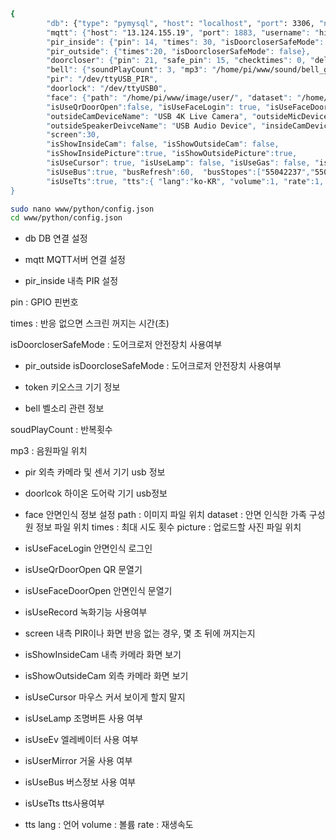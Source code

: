 ```bash

{
        "db": {"type": "pymysql", "host": "localhost", "port": 3306, "name": "hizib", "user": "root", "passwd": "dnlzlqkrtm", "charset": "utf8", "aut>
        "mqtt": {"host": "13.124.155.19", "port": 1883, "username": "hizib", "passwd": "dnlzlqkrtm"}, 
        "pir_inside": {"pin": 14, "times": 30, "isDoorcloserSafeMode": true}, 
        "pir_outside": {"times":20, "isDoorcloserSafeMode": false}, 
        "doorcloser": {"pin": 21, "safe_pin": 15, "checktimes": 0, "delaytime": 0.2, "isUse": true}, 
        "bell": {"soundPlayCount": 3, "mp3": "/home/pi/www/sound/bell_g10.wav"}, 
        "pir": "/dev/ttyUSB_PIR", 
        "doorlock": "/dev/ttyUSB0", 
        "face": {"path": "/home/pi/www/image/user/", "dataset": "/home/pi/www/python/face.json", "times": 5, "picture": "/home/pi/www/image/user"}, 
        "isUseQrDoorOpen":false, "isUseFaceLogin": true, "isUseFaceDoorOpen": false, "isUseRecord": false, 
        "outsideCamDeviceName": "USB 4K Live Camera", "outsideMicDeviceName": "USB 4K Live Camera", 
        "outsideSpeakerDeivceName": "USB Audio Device", "insideCamDeviceName": "HD Camera", "insideSpeakerDeviceName": "",
        "screen":30, 
        "isShowInsideCam": false, "isShowOutsideCam": false,
        "isShowInsidePicture":true, "isShowOutsidePicture":true, 
        "isUseCursor": true, "isUseLamp": false, "isUseGas": false, "isUseEv": false, "isUseGas": false, "isUserMirror": false, 
        "isUseBus":true, "busRefresh":60,  "busStopes":["55042237","55042236","117543","117544"], 
        "isUseTts":true, "tts":{ "lang":"ko-KR", "volume":1, "rate":1, "path":"/home/pi/www/tts/","device":"Headphones"}
}
```
```bash
sudo nano www/python/config.json
cd www/python/config.json
```
- db
DB 연결 설정
        
- mqtt
MQTT서버 연결 설정
        
- pir_inside
내측 PIR 설정
        
pin : GPIO 핀번호
        
times : 반응 없으면 스크린 꺼지는 시간(초)
        
isDoorcloserSafeMode : 도어크로저 안전장치 사용여부
        
- pir_outside
isDoorcloseSafeMode : 도어크로저 안전장치 사용여부
        
- token
키오스크 기기 정보
        
- bell
벨소리 관련 정보
        
soudPlayCount : 반복횟수
        
mp3 : 음원파일 위치
        
- pir
외측 카메라 및 센서 기기 usb 정보
        
- doorlcok
하이온 도어락 기기 usb정보
        
- face
안면인식 정보 설정
path : 이미지 파일 위치
dataset : 안면 인식한 가족 구성원 정보 파일 위치
times : 최대 시도 횟수
picture : 업로드할 사진 파일 위치
        
- isUseFaceLogin
안면인식 로그인
        
- isUseQrDoorOpen
QR 문열기
        
- isUseFaceDoorOpen
안면인식 문열기
        
- isUseRecord
녹화기능 사용여부
        
- screen
내측 PIR이나 화면 반응 없는 경우, 몇 초 뒤에 꺼지는지
        
- isShowInsideCam
내측 카메라 화면 보기
        
- isShowOutsideCam
외측 카메라 화면 보기
        
- isUseCursor
마우스 커서 보이게 할지 말지
        
- isUseLamp
조명버튼 사용 여부
        
- isUseEv
엘레베이터 사용 여부
        
- isUserMirror
거울 사용 여부
        
- isUseBus
버스정보 사용 여부
        
- isUseTts
tts사용여부
        
- tts
lang : 언어
volume : 볼륨
rate : 재생속도


